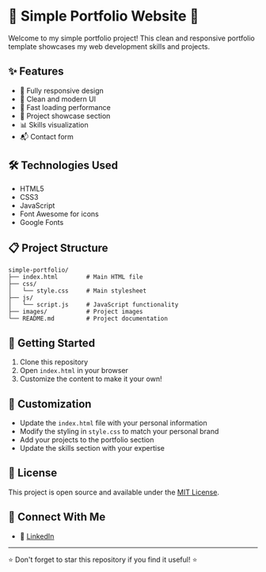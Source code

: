 # 🌟 Simple Portfolio Website 🌟

Welcome to my simple portfolio project! This clean and responsive portfolio template showcases my web development skills and projects.

## ✨ Features

- 📱 Fully responsive design
- 🎨 Clean and modern UI
- 🚀 Fast loading performance
- 📝 Project showcase section
- 📊 Skills visualization
- 📬 Contact form

## 🛠️ Technologies Used

- HTML5
- CSS3
- JavaScript
- Font Awesome for icons
- Google Fonts

## 📋 Project Structure

```
simple-portfolio/
├── index.html        # Main HTML file
├── css/
│   └── style.css     # Main stylesheet
├── js/
│   └── script.js     # JavaScript functionality
├── images/           # Project images
└── README.md         # Project documentation
```

## 🚦 Getting Started

1. Clone this repository
2. Open `index.html` in your browser
3. Customize the content to make it your own!

## 🔧 Customization

- Update the `index.html` file with your personal information
- Modify the styling in `style.css` to match your personal brand
- Add your projects to the portfolio section
- Update the skills section with your expertise

## 📝 License

This project is open source and available under the [MIT License](LICENSE).

## 🔗 Connect With Me

- 💼 [LinkedIn](https://www.linkedin.com/in/qusai-kagalwala-584a40240/)

---

⭐ Don't forget to star this repository if you find it useful! ⭐
